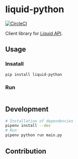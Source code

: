 # liquid-python

[![CircleCI](https://circleci.com/gh/suzuito/liquid-python.svg?style=svg)](https://circleci.com/gh/suzuito/liquid-python)

Client library for [Liquid API](https://www.liquid.com/).

## Usage

### Insatall

```bash
pip install liquid-python
```

### Run

```bash

```

## Development

```bash
# Installation of dependencies
pipenv install --dev
# Run
pipenv python run main.py
```

## Contribution

